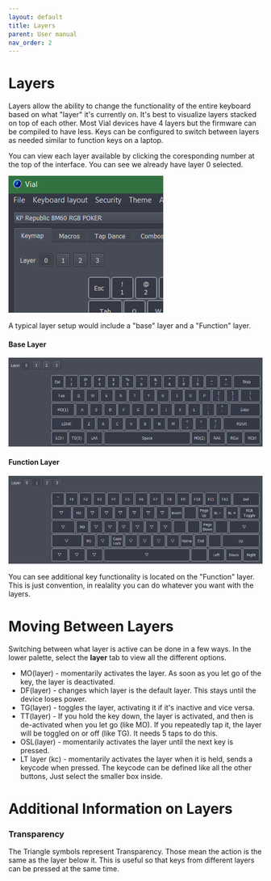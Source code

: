 ```yaml
---
layout: default
title: Layers
parent: User manual
nav_order: 2
---
```


# Layers
Layers allow the ability to change the functionality of the entire keyboard based on what "layer" it's currently on. It's best to visualize layers stacked on top of each other. Most Vial devices have 4 layers but the firmware can be compiled to have less. Keys can be configured to switch between layers as needed similar to function keys on a laptop.

You can view each layer available by clicking the coresponding number at the top of the interface. You can see we already have layer 0 selected.

![](../img/layers-cycle.png)

A typical layer setup would include a "base" layer and a "Function" layer. 

#### Base Layer
![](../img/layers-layer-1.png)

#### Function Layer
![](../img/layers-layer-2.png)

You can see additional key functionality is located on the "Function" layer. This is just convention, in realality you can do whatever you want with the layers.

# Moving Between Layers
Switching between what layer is active can be done in a few ways. In the lower palette, select the **layer** tab to view all the different options. 

- MO(layer)  - momentarily activates the layer. As soon as you let go of the key, the layer is deactivated.
- DF(layer) - changes which layer is the default layer. This stays until the device loses power.
- TG(layer) - toggles the layer, activating it if it's inactive and vice versa.
- TT(layer) - If you hold the key down, the layer is activated, and then is de-activated when you let go (like MO). If you repeatedly tap it, the layer will be toggled on or off (like TG). It needs 5 taps to do this.
- OSL(layer) - momentarily activates the layer until the next key is pressed.
- LT layer (kc) - momentarily activates the layer when it is held, sends a keycode when pressed. The keycode can be defined like all the other buttons, Just select the smaller box inside.


# Additional Information on Layers

### Transparency
The Triangle symbols represent Transparency. Those mean the action is the same as the layer below it. This is useful so that keys from different layers can be pressed at the same time. 
